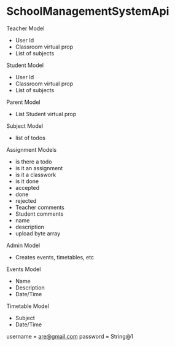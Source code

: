 # SchoolManagementSystemApi

Teacher Model
  - User Id
  - Classroom virtual prop
  - List of subjects
 
 Student Model
  - User Id
  - Classroom virtual prop
  - List of subjects
  
 Parent Model
  - List Student virtual prop
 
 Subject Model
 - list of todos
 
 Assignment Models
 - is there a todo
 - is it an assignment
 - is it a classwork
 - is it done
 - accepted
 - done
 - rejected
 - Teacher comments
 - Student comments
 - name
 - description
 - upload byte array
 
 Admin Model
 - Creates events, timetables, etc
 
 Events Model
 - Name
 - Description
 - Date/Time
 
 Timetable Model
 - Subject
 - Date/Time

username = are@gmail.com
password = String@1
